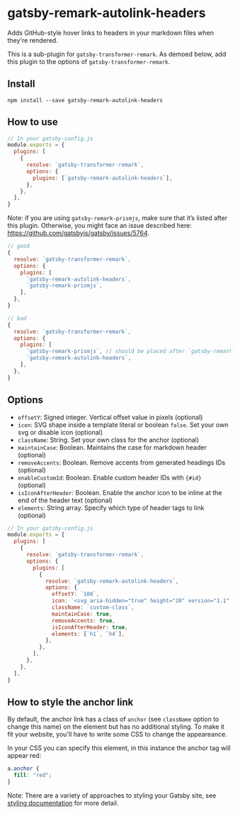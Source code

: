 # gatsby-remark-autolink-headers

Adds GitHub-style hover links to headers in your markdown files when they're rendered.

This is a sub-plugin for `gatsby-transformer-remark`. As demoed below, add this plugin to the options of `gatsby-transformer-remark`.

## Install

`npm install --save gatsby-remark-autolink-headers`

## How to use

```javascript
// In your gatsby-config.js
module.exports = {
  plugins: [
    {
      resolve: `gatsby-transformer-remark`,
      options: {
        plugins: [`gatsby-remark-autolink-headers`],
      },
    },
  ],
}
```

Note: if you are using `gatsby-remark-prismjs`, make sure that it’s listed after this plugin. Otherwise, you might face an issue described here: https://github.com/gatsbyjs/gatsby/issues/5764.

```javascript
// good
{
  resolve: `gatsby-transformer-remark`,
  options: {
    plugins: [
      `gatsby-remark-autolink-headers`,
      `gatsby-remark-prismjs`,
    ],
  },
}

// bad
{
  resolve: `gatsby-transformer-remark`,
  options: {
    plugins: [
      `gatsby-remark-prismjs`, // should be placed after `gatsby-remark-autolink-headers`
      `gatsby-remark-autolink-headers`,
    ],
  },
}
```

## Options

- `offsetY`: Signed integer. Vertical offset value in pixels (optional)
- `icon`: SVG shape inside a template literal or boolean `false`. Set your own svg or disable icon (optional)
- `className`: String. Set your own class for the anchor (optional)
- `maintainCase`: Boolean. Maintains the case for markdown header (optional)
- `removeAccents`: Boolean. Remove accents from generated headings IDs (optional)
- `enableCustomId`: Boolean. Enable custom header IDs with `{#id}` (optional)
- `isIconAfterHeader`: Boolean. Enable the anchor icon to be inline at the end of the header text (optional)
- `elements`: String array. Specify which type of header tags to link (optional)

```javascript
// In your gatsby-config.js
module.exports = {
  plugins: [
    {
      resolve: `gatsby-transformer-remark`,
      options: {
        plugins: [
          {
            resolve: `gatsby-remark-autolink-headers`,
            options: {
              offsetY: `100`,
              icon: `<svg aria-hidden="true" height="20" version="1.1" viewBox="0 0 16 16" width="20"><path fill-rule="evenodd" d="M4 9h1v1H4c-1.5 0-3-1.69-3-3.5S2.55 3 4 3h4c1.45 0 3 1.69 3 3.5 0 1.41-.91 2.72-2 3.25V8.59c.58-.45 1-1.27 1-2.09C10 5.22 8.98 4 8 4H4c-.98 0-2 1.22-2 2.5S3 9 4 9zm9-3h-1v1h1c1 0 2 1.22 2 2.5S13.98 12 13 12H9c-.98 0-2-1.22-2-2.5 0-.83.42-1.64 1-2.09V6.25c-1.09.53-2 1.84-2 3.25C6 11.31 7.55 13 9 13h4c1.45 0 3-1.69 3-3.5S14.5 6 13 6z"></path></svg>`,
              className: `custom-class`,
              maintainCase: true,
              removeAccents: true,
              isIconAfterHeader: true,
              elements: [`h1`, `h4`],
            },
          },
        ],
      },
    },
  ],
}
```

## How to style the anchor link

By default, the anchor link has a class of `anchor` (see `className` option to change this name) on the element but has no additional styling. To make it fit your website, you'll have to write some CSS to change the appeareance.

In your CSS you can specify this element, in this instance the anchor tag will appear red:

```css
a.anchor {
  fill: "red";
}
```

Note: There are a variety of approaches to styling your Gatsby site, see [styling documentation](https://www.gatsbyjs.com/docs/styling/) for more detail.
